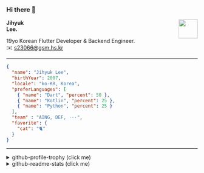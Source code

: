 ### Hi there 👋
<img src="https://github.githubassets.com/images/mona-loading-default.gif" width="50px" align="right">
</a>

**Jihyuk\
Lee.**

19yo Korean Flutter Developer & Backend Engineer.\
✉️ <s23066@gsm.hs.kr>

---

```json
{
  "name": "Jihyuk Lee",
  "birthYear": 2007,
  "locale": "ko-KR, Korea",
  "preferLanguages": [
    { "name": "Dart", "percent": 50 },
    { "name": "Kotlin", "percent": 25 },
    { "name": "Python", "percent": 25 }
  ],
  "team" : "AING, DEF, ···",
  "favorite": {
    "cat": "🐈"
  }
}
```
---
<details>
  <summary>github-profile-trophy (click me)</summary>
  
![](https://github-profile-trophy.vercel.app/?username=withJihyuk&row=1&column=8&theme=nord)
  
</details>
<details>
  <summary>github-readme-stats (click me)</summary>
  
<!--START_SECTION:waka-->
![Code Time](http://img.shields.io/badge/Code%20Time-893%20hrs%2036%20mins-blue)

![Lines of code](https://img.shields.io/badge/%EC%A0%80%EB%8A%94%20%EC%97%AC%ED%83%9C%EA%B9%8C%EC%A7%80%20-708.1%20thousand%20%EC%A4%84%EC%9D%98%20%EC%BD%94%EB%93%9C%EB%A5%BC%20%EC%9E%91%EC%84%B1%ED%96%88%EC%96%B4%EC%9A%94.-blue)

**저는 아침형 인간이에요. 🐤** 

```text
🌞 아침                     718 commits         █████░░░░░░░░░░░░░░░░░░░░   20.21 % 
🌆 낮　                     1225 commits        █████████░░░░░░░░░░░░░░░░   34.48 % 
🌃 저녁                     1284 commits        █████████░░░░░░░░░░░░░░░░   36.14 % 
🌙 밤　                     326 commits         ██░░░░░░░░░░░░░░░░░░░░░░░   09.18 % 
```


📊 **저는 이번주를 이렇게 시간을 보냈어요.** 

```text
🕑︎ Timezone: Asia/Seoul

💬 프로그래밍 언어들: 
Kotlin                   4 hrs 57 mins       ████████████░░░░░░░░░░░░░   48.77 % 
Dart                     4 hrs               ██████████░░░░░░░░░░░░░░░   39.46 % 
YAML                     1 hr 5 mins         ███░░░░░░░░░░░░░░░░░░░░░░   10.72 % 
SQL                      1 min               ░░░░░░░░░░░░░░░░░░░░░░░░░   00.32 % 
Java                     1 min               ░░░░░░░░░░░░░░░░░░░░░░░░░   00.29 % 

🔥 에디터들: 
IntelliJ IDEA            6 hrs 1 min         ███████████████░░░░░░░░░░   59.22 % 
VS Code                  4 hrs 8 mins        ██████████░░░░░░░░░░░░░░░   40.78 % 

💻 운영 체제들: 
Mac                      10 hrs 10 mins      █████████████████████████   100.00 % 
```


 Last Updated on 12/06/2025 18:53:11 UTC
<!--END_SECTION:waka-->

</details>

</div>

